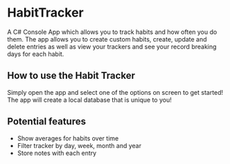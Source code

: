 # HabitTracker

A C# Console App which allows you to track habits and how often you do them. The app allows you to create custom habits, create, update and delete entries as well as view your trackers and see your record breaking days for each habit.

## How to use the Habit Tracker

Simply open the app and select one of the options on screen to get started! The app will create a local database that is unique to you!

## Potential features

- Show averages for habits over time
- Filter tracker by day, week, month and year
- Store notes with each entry

